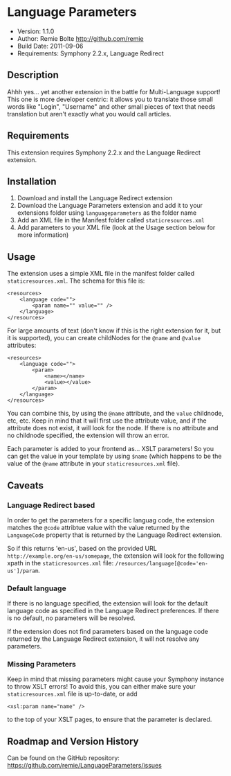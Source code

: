 # Language Parameters

* Version: 1.1.0
* Author: Remie Bolte <http://github.com/remie>
* Build Date: 2011-09-06
* Requirements: Symphony 2.2.x, Language Redirect

## Description

Ahhh yes... yet another extension in the battle for Multi-Language support!
This one is more developer centric: it allows you to translate those small words 
like "Login", "Username" and other small pieces of text that needs translation
but aren't exactly what you would call articles.

## Requirements

This extension requires Symphony 2.2.x and the Language Redirect extension.

## Installation

1. Download and install the Language Redirect extension
2. Download the Language Parameters extension and add it to your extensions folder using `languageparameters` as the folder name
3. Add an XML file in the Manifest folder called `staticresources.xml`
4. Add parameters to your XML file (look at the Usage section below for more information)

## Usage

The extension uses a simple XML file in the manifest folder called `staticresources.xml`.
The schema for this file is:

	<resources>
		<language code="">
			<param name="" value="" />
		</language>
	</resources>

For large amounts of text (don't know if this is the right extension for it, but it is supported), 
you can create childNodes for the `@name` and `@value` attributes:

	<resources>
		<language code="">
			<param>
				<name></name>
				<value></value>
			</param>
		</language>
	</resources>

You can combine this, by using the `@name` attribute, and the `value` childnode, etc, etc.
Keep in mind that it will first use the attribute value, and if the attribute does not exist, it will look for the node.
If there is no attribute and no childnode specified, the extension will throw an error.

Each parameter is added to your frontend as... XSLT parameters!
So you can get the value in your template by using `$name` (which happens to be the value of the `@name` 
attribute in your `staticresources.xml` file).

## Caveats

### Language Redirect based

In order to get the parameters for a specific languag code, the extension matches the `@code` attribtue value
with the value returned by the `LanguageCode` property that is returned by the Language Redirect extension.

So if this returns 'en-us', based on the provided URL `http://example.org/en-us/somepage`, the extension will
look for the following xpath in the `staticresources.xml` file: `/resources/language[@code='en-us']/param`.

### Default language

If there is no language specified, the extension will look for the default language code as specified in 
the Language Redirect preferences. If there is no default, no parameters will be resolved.

If the extension does not find parameters based on the language code returned by the Language Redirect extension, 
it will not resolve any parameters.

### Missing Parameters

Keep in mind that missing parameters might cause your Symphony instance to throw XSLT errors!
To avoid this, you can either make sure your `staticresources.xml` file is up-to-date, or add

	<xsl:param name="name" />

to the top of your XSLT pages, to ensure that the parameter is declared.

## Roadmap and Version History

Can be found on the GitHub repository: https://github.com/remie/LanguageParameters/issues
